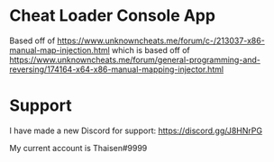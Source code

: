 # Cheat Loader Console App
Based off of https://www.unknowncheats.me/forum/c-/213037-x86-manual-map-injection.html which is based off of https://www.unknowncheats.me/forum/general-programming-and-reversing/174164-x64-x86-manual-mapping-injector.html

# Support

I have made a new Discord for support: https://discord.gg/J8HNrPG

My current account is Thaisen#9999
